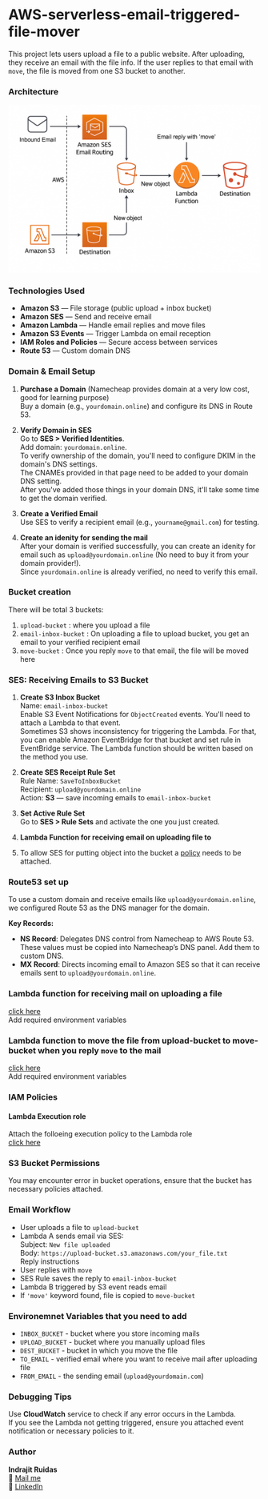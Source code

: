 # AWS-serverless-email-triggered-file-mover

This project lets users upload a file to a public website. After uploading, they receive an email with the file info. If the user replies to that email with `move`, the file is moved from one S3 bucket to another.

### Architecture

![Architecture](./architecture/architecture.png)

### Technologies Used

- **Amazon S3** — File storage (public upload + inbox bucket)  
- **Amazon SES** — Send and receive email  
- **Amazon Lambda** — Handle email replies and move files  
- **Amazon S3 Events** — Trigger Lambda on email reception  
- **IAM Roles and Policies** — Secure access between services  
- **Route 53** — Custom domain DNS  

### Domain & Email Setup

1. **Purchase a Domain** (Namecheap provides domain at a very low cost, good for learning purpose)  
   Buy a domain (e.g., `yourdomain.online`) and configure its DNS in Route 53.

2. **Verify Domain in SES**  
   Go to **SES > Verified Identities**.  
   Add domain: `yourdomain.online`.  
   To verify ownership of the domain, you'll need to configure DKIM in the domain's DNS settings.  
   The CNAMEs provided in that page need to be added to your domain DNS setting.  
   After you've added those things in your domain DNS, it'll take some time to get the domain verified.

3. **Create a Verified Email**  
   Use SES to verify a recipient email (e.g., `yourname@gmail.com`) for testing.

4. **Create an idenity for sending the mail**  
   After your domain is verified successfully, you can create an idenity for email such as `upload@yourdomain.online` (No need to buy it from your domain provider!).  
   Since `yourdomain.online` is already verified, no need to verify this email.

### Bucket creation

There will be total 3 buckets:

1. `upload-bucket` : where you upload a file  
2. `email-inbox-bucket` : On uploading a file to upload bucket, you get an email to your verified recipient email  
3. `move-bucket` : Once you reply `move` to that email, the file will be moved here

### SES: Receiving Emails to S3 Bucket

1. **Create S3 Inbox Bucket**  
   Name: `email-inbox-bucket`  
   Enable S3 Event Notifications for `ObjectCreated` events. You'll need to attach a Lambda to that event.  
   Sometimes S3 shows inconsistency for triggering the Lambda. For that, you can enable Amazon EventBridge for that bucket and set rule in EventBridge service. The Lambda function should be written based on the method you use.

2. **Create SES Receipt Rule Set**  
   Rule Name: `SaveToInboxBucket`  
   Recipient: `upload@yourdomain.online`  
   Action: **S3** — save incoming emails to `email-inbox-bucket`

3. **Set Active Rule Set**  
   Go to **SES > Rule Sets** and activate the one you just created.

4. **Lambda Function for receiving email on uploading file to**

5. To allow SES for putting object into the bucket a [policy](./ses_policy_for_putting_object.json) needs to be attached.

### Route53 set up

To use a custom domain and receive emails like `upload@yourdomain.online`, we configured Route 53 as the DNS manager for the domain.

**Key Records:**

- **NS Record**: Delegates DNS control from Namecheap to AWS Route 53. These values must be copied into Namecheap’s DNS panel. Add them to custom DNS.  
- **MX Record**: Directs incoming email to Amazon SES so that it can receive emails sent to `upload@yourdomain.online`.

### Lambda function for receiving mail on uploading a file

[click here](./receive_mail_on_upload.py)  
Add required environment variables

### Lambda function to move the file from upload-bucket to move-bucket when you reply `move` to the mail

[click here](./move_file_on_reply.py)  
Add required environment variables

### IAM Policies

#### Lambda Execution role

Attach the folloeing execution policy to the Lambda role  
[click here](./iam_lamba_role_policy.json)

### S3 Bucket Permissions

You may encounter error in bucket operations, ensure that the bucket has necessary policies attached.

### Email Workflow

- User uploads a file to `upload-bucket`
- Lambda A sends email via SES:  
  Subject: `New file uploaded`  
  Body: `https://upload-bucket.s3.amazonaws.com/your_file.txt`  
  Reply instructions
- User replies with `move`
- SES Rule saves the reply to `email-inbox-bucket`
- Lambda B triggered by S3 event reads email
- If `'move'` keyword found, file is copied to `move-bucket`

### Environemnet Variables that you need to add

- `INBOX_BUCKET` - bucket where you store incoming mails  
- `UPLOAD_BUCKET` - bucket where you manually upload files  
- `DEST_BUCKET` - bucket in which you move the file  
- `TO_EMAIL` - verified email where you want to receive mail after uploading file  
- `FROM_EMAIL` - the sending email (`upload@yourdomain.com`)

### Debugging Tips

Use **CloudWatch** service to check if any error occurs in the Lambda.  
If you see the Lambda not getting triggered, ensure you attached event notification or necessary policies to it.

### Author

**Indrajit Ruidas**  
📧 [Mail me](mailto:indrajitruidas8436@yahoo.com)  
🔗 [LinkedIn](https://linkedin.com/in/indrajitruidas1225)
